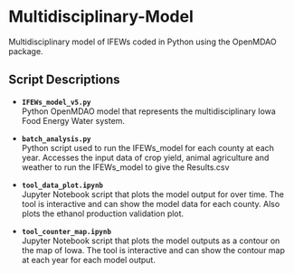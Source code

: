# Multidisciplinary-Model
Multidisciplinary model of IFEWs coded in Python using the OpenMDAO package.

## Script Descriptions
- **`IFEWs_model_v5.py`**\
Python OpenMDAO model that represents the multidisciplinary Iowa Food Energy Water system.

- **`batch_analysis.py`**\
Python script used to run the IFEWs_model for each county at each year. Accesses the input data of crop yield, animal agriculture and weather to run the IFEWs_model to give the Results.csv

- **`tool_data_plot.ipynb`**\
Jupyter Notebook script that plots the model output for over time. The tool is interactive and can show the model data for each county. Also plots the ethanol production validation plot.

- **`tool_counter_map.ipynb`**\
Jupyter Notebook script that plots the model outputs as a contour on the map of Iowa. The tool is interactive and can show the contour map at each year for each model output.
